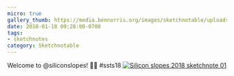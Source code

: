 ```yaml
---
micro: true
gallery_thumb: https://media.bennorris.org/images/sketchnotable/uploads/2018/7e4159a4a3.jpg
date: 2018-01-18 09:28:00-0700
tags:
- sketchnotes
category: Sketchnotable
---
```


Welcome to @siliconslopes! ✍🏼 #ssts18 [![Silicon slopes 2018 sketchnote 01](https://media.bennorris.org/images/sketchnotable/uploads/2018/7e4159a4a3.jpg)](https://media.bennorris.org/images/sketchnotable/uploads/2018/7e4159a4a3.jpg)